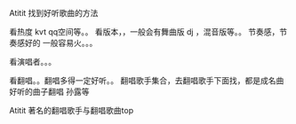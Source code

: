 Atitit 找到好听歌曲的方法

看热度 kvt qq空间等。。
看版本，，一般会有舞曲版 dj ，混音版等。。
节奏感，节奏感好的 一般容易火。。。

看演唱者。。。

看翻唱。。翻唱多得一定好听。。
翻唱歌手集合，去翻唱歌手下面找，都是成名曲好听的曲子翻唱
孙露等


Atitit 著名的翻唱歌手与翻唱歌曲top

